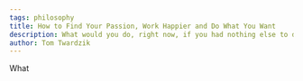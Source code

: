 ```yaml
---
tags: philosophy
title: How to Find Your Passion, Work Happier and Do What You Want
description: What would you do, right now, if you had nothing else to do and no bills to pay? What is your passion?
author: Tom Twardzik
---
```


What 
